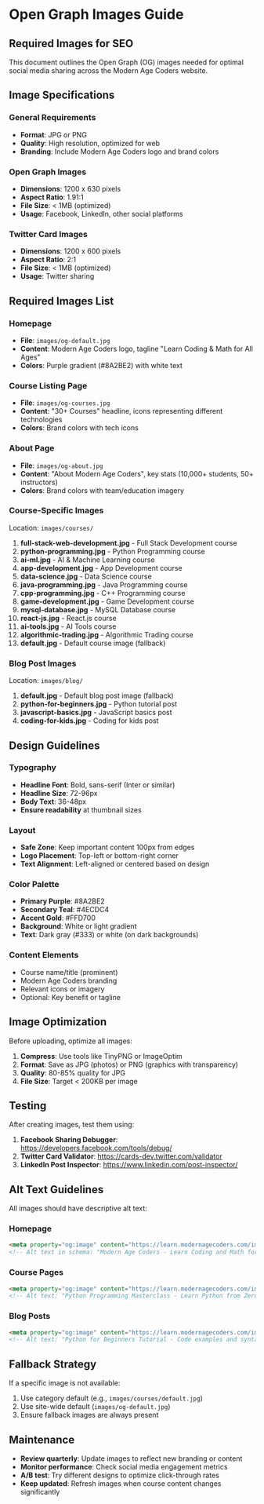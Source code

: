 # Open Graph Images Guide

## Required Images for SEO

This document outlines the Open Graph (OG) images needed for optimal social media sharing across the Modern Age Coders website.

## Image Specifications

### General Requirements
- **Format**: JPG or PNG
- **Quality**: High resolution, optimized for web
- **Branding**: Include Modern Age Coders logo and brand colors

### Open Graph Images
- **Dimensions**: 1200 x 630 pixels
- **Aspect Ratio**: 1.91:1
- **File Size**: < 1MB (optimized)
- **Usage**: Facebook, LinkedIn, other social platforms

### Twitter Card Images
- **Dimensions**: 1200 x 600 pixels
- **Aspect Ratio**: 2:1
- **File Size**: < 1MB (optimized)
- **Usage**: Twitter sharing

## Required Images List

### Homepage
- **File**: `images/og-default.jpg`
- **Content**: Modern Age Coders logo, tagline "Learn Coding & Math for All Ages"
- **Colors**: Purple gradient (#8A2BE2) with white text

### Course Listing Page
- **File**: `images/og-courses.jpg`
- **Content**: "30+ Courses" headline, icons representing different technologies
- **Colors**: Brand colors with tech icons

### About Page
- **File**: `images/og-about.jpg`
- **Content**: "About Modern Age Coders", key stats (10,000+ students, 50+ instructors)
- **Colors**: Brand colors with team/education imagery

### Course-Specific Images
Location: `images/courses/`

1. **full-stack-web-development.jpg** - Full Stack Development course
2. **python-programming.jpg** - Python Programming course
3. **ai-ml.jpg** - AI & Machine Learning course
4. **app-development.jpg** - App Development course
5. **data-science.jpg** - Data Science course
6. **java-programming.jpg** - Java Programming course
7. **cpp-programming.jpg** - C++ Programming course
8. **game-development.jpg** - Game Development course
9. **mysql-database.jpg** - MySQL Database course
10. **react-js.jpg** - React.js course
11. **ai-tools.jpg** - AI Tools course
12. **algorithmic-trading.jpg** - Algorithmic Trading course
13. **default.jpg** - Default course image (fallback)

### Blog Post Images
Location: `images/blog/`

1. **default.jpg** - Default blog post image (fallback)
2. **python-for-beginners.jpg** - Python tutorial post
3. **javascript-basics.jpg** - JavaScript basics post
4. **coding-for-kids.jpg** - Coding for kids post

## Design Guidelines

### Typography
- **Headline Font**: Bold, sans-serif (Inter or similar)
- **Headline Size**: 72-96px
- **Body Text**: 36-48px
- **Ensure readability** at thumbnail sizes

### Layout
- **Safe Zone**: Keep important content 100px from edges
- **Logo Placement**: Top-left or bottom-right corner
- **Text Alignment**: Left-aligned or centered based on design

### Color Palette
- **Primary Purple**: #8A2BE2
- **Secondary Teal**: #4ECDC4
- **Accent Gold**: #FFD700
- **Background**: White or light gradient
- **Text**: Dark gray (#333) or white (on dark backgrounds)

### Content Elements
- Course name/title (prominent)
- Modern Age Coders branding
- Relevant icons or imagery
- Optional: Key benefit or tagline

## Image Optimization

Before uploading, optimize all images:

1. **Compress**: Use tools like TinyPNG or ImageOptim
2. **Format**: Save as JPG (photos) or PNG (graphics with transparency)
3. **Quality**: 80-85% quality for JPG
4. **File Size**: Target < 200KB per image

## Testing

After creating images, test them using:

1. **Facebook Sharing Debugger**: https://developers.facebook.com/tools/debug/
2. **Twitter Card Validator**: https://cards-dev.twitter.com/validator
3. **LinkedIn Post Inspector**: https://www.linkedin.com/post-inspector/

## Alt Text Guidelines

All images should have descriptive alt text:

### Homepage
```html
<meta property="og:image" content="https://learn.modernagecoders.com/images/og-default.jpg">
<!-- Alt text in schema: "Modern Age Coders - Learn Coding and Math for All Ages" -->
```

### Course Pages
```html
<meta property="og:image" content="https://learn.modernagecoders.com/images/courses/python-programming.jpg">
<!-- Alt text: "Python Programming Masterclass - Learn Python from Zero to Advanced" -->
```

### Blog Posts
```html
<meta property="og:image" content="https://learn.modernagecoders.com/images/blog/python-for-beginners.jpg">
<!-- Alt text: "Python for Beginners Tutorial - Code examples and syntax guide" -->
```

## Fallback Strategy

If a specific image is not available:
1. Use category default (e.g., `images/courses/default.jpg`)
2. Use site-wide default (`images/og-default.jpg`)
3. Ensure fallback images are always present

## Maintenance

- **Review quarterly**: Update images to reflect new branding or content
- **Monitor performance**: Check social media engagement metrics
- **A/B test**: Try different designs to optimize click-through rates
- **Keep updated**: Refresh images when course content changes significantly
